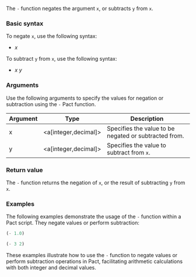 The `-` function negates the argument `x`, or subtracts `y` from `x`.

### Basic syntax

To negate `x`, use the following syntax:

- *x*

To subtract `y` from `x`, use the following syntax:

- *x* *y*

### Arguments

Use the following arguments to specify the values for negation or subtraction using the `-` Pact function.

| Argument | Type | Description |
| --- | --- | --- |
| x | <a[integer,decimal]> | Specifies the value to be negated or subtracted from. |
| y | <a[integer,decimal]> | Specifies the value to subtract from `x`. |

### Return value

The `-` function returns the negation of `x`, or the result of subtracting `y` from `x`.

### Examples

The following examples demonstrate the usage of the `-` function within a Pact script. They negate values or perform subtraction:

```lisp
(- 1.0)
```
```lisp
(- 3 2)
```

These examples illustrate how to use the `-` function to negate values or perform subtraction operations in Pact, facilitating arithmetic calculations with both integer and decimal values.
